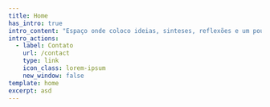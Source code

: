 ```yaml
---
title: Home
has_intro: true
intro_content: "Espaço onde coloco ideias, sinteses, reflexões e um pouco sobre técnologias qual trabalho.\nÉ um espaço de leitura livre afim de acrescentar a comunidade de desenvolvimento.\nTodas as abordagens são de teor imparcial e livre para discussão. \U0001F643\n"
intro_actions:
  - label: Contato
    url: /contact
    type: link
    icon_class: lorem-ipsum
    new_window: false
template: home
excerpt: asd
---
```

